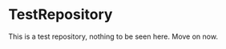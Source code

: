 TestRepository
==============

This is a test repository, nothing to be seen here. Move on now.  
 
 
   
     
   
          
     
     
  
    
   
    
   
 
  
   
 
 
  
 
 
 
